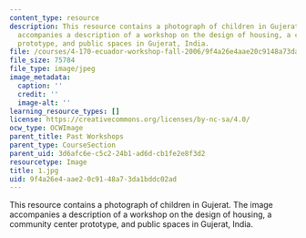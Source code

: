 ```yaml
---
content_type: resource
description: This resource contains a photograph of children in Gujerat. The image
  accompanies a description of a workshop on the design of housing, a community center
  prototype, and public spaces in Gujerat, India.
file: /courses/4-170-ecuador-workshop-fall-2006/9f4a26e4aae20c9148a73da1bddc02ad_1.jpg
file_size: 75784
file_type: image/jpeg
image_metadata:
  caption: ''
  credit: ''
  image-alt: ''
learning_resource_types: []
license: https://creativecommons.org/licenses/by-nc-sa/4.0/
ocw_type: OCWImage
parent_title: Past Workshops
parent_type: CourseSection
parent_uid: 3d6afc6e-c5c2-24b1-ad6d-cb1fe2e8f3d2
resourcetype: Image
title: 1.jpg
uid: 9f4a26e4-aae2-0c91-48a7-3da1bddc02ad
---
```

This resource contains a photograph of children in Gujerat. The image accompanies a description of a workshop on the design of housing, a community center prototype, and public spaces in Gujerat, India.